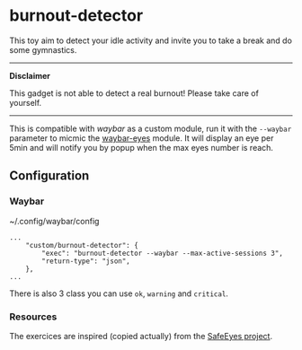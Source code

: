 # burnout-detector

This toy aim to detect your idle activity and invite you to take a break and do some gymnastics.

---

**Disclaimer**

This gadget is not able to detect a real burnout! Please take care of yourself.

---

This is compatible with _waybar_ as a custom module, run it with the `--waybar` parameter to micmic the [waybar-eyes](https://github.com/cyrinux/waybar-eyes) module.
It will display an eye per 5min and will notify you by popup when the max eyes number is reach.

## Configuration

### Waybar

~/.config/waybar/config

```
...
    "custom/burnout-detector": {
        "exec": "burnout-detector --waybar --max-active-sessions 3",
        "return-type": "json",
    },
...
```

There is also 3 class you can use `ok`, `warning` and `critical`.

### Resources

The exercices are inspired (copied actually) from the [SafeEyes project](https://github.com/slgobinath/SafeEyes/blob/master/safeeyes/config/safeeyes.json#L20).
